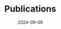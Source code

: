 ---
title: 'Publications'
date: 2024-09-06
type: landing

# # View.
# view: citation

# # Optional header image (relative to `static/media/` folder).
# banner:
#   caption: ''
#   image: ''
# ---

design:
  # Section spacing
  spacing: '5rem'

# Page sections
sections:
#   - block: collection
#     content:
#       title: Publications
#       text: ""
#       filters:
#         folders:
#           - current_projects
#     design:
#       view: article-grid
#       fill_image: true
#       columns: 3
#   - block: collection
#     content:
#       title: Past Projects
#       text: ""
#       filters:
#         folders:
#           - past_projects
#     design:
#       view: article-grid
#       fill_image: true
#       columns: 3
  # - block: collection
  #   content:
  #     title: Publications
  #     text: ""
  #     filters:
  #       folders:
  #         - publications
  #       featured_only: false
  #   design:
  #     view: citation
# Rather than using a citation view, instead use a basic markdown view with manually-added publication information.
  - block: markdown
    design:
      columns: '1'
      css_style: 'max-width: 1200px; text-align: center; margin: auto; '
    content:
      title: Publications
      text: |
        <p style="text-align: left; max-width: 800px;"><b style="font-size: large;">2024</b></p>
        <ul style="list-style-position: inside; padding-left: 0;">
          <li style="font-size: medium; text-align: left;">Hiep Nguyen, Haiyang Tang, Matthew Alger, Antoine Marchal, <b>Eric G. M. Muller</b>, Cheng Soon Ong, N. M. McClure-Griffiths. TPCNet: Representation learning for HI mapping <i>Monthly Notices of the Royal Astronomical Society, Volume XX, Issue X, November 2024, Pages XXX</i><br><a href="http://arxiv.org/abs/2411.13325">arxiv</a> <a href="https://doi.org/10.48550/arXiv.2411.13325">DOI</a></li>
        </ul>
  
---